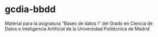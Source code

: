 # gcdia-bbdd
Material para la asignatura "Bases de datos I" del Grado en Ciencia de Datos e Inteligencia Artificial de la Universidad Politécnica de Madrid
